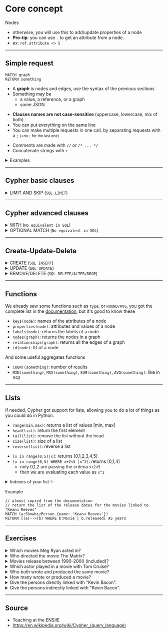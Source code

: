 # Core concept

Nodes

* otherwise, you will use this to add/update properties of a node
* **Pro-tip**: you can use `.` to get an attribute from a node.
* ex: `ref.attribute <> 5`

<hr class="sr">

## Simple request

<div class="row row-cols-md-2 mx-0"><div>

```cypher
MATCH graph
RETURN something
```

* A **graph** is nodes and edges, use the syntax of the previous sections
* Something may be 
  * a value, a reference, or a graph
  * some JSON
</div><div class="align-self-center">

<div>

* **Clauses names are not case-sensitive** (uppercase, lowercase, mix of both)
* You can put everything on the same line
* You can make multiple requests in one call, by separating requests with a `;` <small>(=no `;` for the last one)</small>
</div>

* Comments are made with `//` or `/* ... */`
* Concatenate strings with `+`
</div></div>

<details class="details-e">
<summary>Examples</summary>

* `MATCH (n) RETURN n`: return every node
* `MATCH (m:Movie) RETURN m`: return every node labeled "Movie"
* `MATCH (m:Movie) RETURN m.title`: return the title of every node labeled "Movie"
* `MATCH (m:Movie) RETURN {title:m.title, desc: m.tagline}`: ... as JSON
* `MATCH (m:Movie) RETURN m.title, m.tagline`: ... as a Table
* `MATCH (:Movie)<-[:ACTED_IN]-(p) RETURN p`: nodes that acted in a movie
</details>

<hr class="sl">

## Cypher basic clauses

<details class="details-e">
<summary>LIMIT AND SKIP (<code>SQL LIMIT</code>)</summary>

`SKIP` is used to skip results, while `LIMIT` is used to limit the number of results.

```cypher
// return the oldest movies
MATCH (m:Movie) RETURN m ORDER BY m.released 
SKIP 10 // skip the first 10 results
LIMIT 3 // return only 3 results
```
</details>

<hr class="sr">

## Cypher advanced clauses

<details class="details-e">
<summary>WITH (<code>No equivalent in SQL</code>)</summary>

`WITH` is allowing you to update what you matched, and prepare things for the next matches. You can use WHERE, ORDER BY, LIMIT, etc. inside a WITH!

```cypher
// what's the average released year for the movies in the database?
MATCH (m:Movie) RETURN ROUND(AVG(m.released))
// using a WITH
MATCH (m:Movie) WITH ROUND(AVG(m.released)) as avg RETURN avg
// and now, let's say we want the movies released in avg (=1998)
MATCH (m:Movie) WITH ROUND(AVG(m.released)) as avg 
MATCH (m{released: avg})
RETURN m
```
</details>

<details class="details-e">
<summary>OPTIONAL MATCH (<code>No equivalent in SQL</code>)</summary>

This clause is after the MATCH, before the WHERE. You can try to match something, but if there is no match, then the variable will be null.

```cypher
// for each film, we want to know who acted_in, if someone
// acted in (otherwise, it will be null)
MATCH (a:Movie)
OPTIONAL MATCH (a)<-[r:ACTED_IN]-()
RETURN a.title, r
```
</details>

<hr class="sl">

## Create-Update-Delete

<details class="details-e">
<summary>CREATE (<code>SQL INSERT</code>)</summary>

Simply give the graph you want to create.

```cypher
CREATE (:Movie{title: "My movie", released: 2021})
// create from something existing
MATCH (m:Movie{title: "My movie"}) CREATE (m)<-[:ACTED_IN]-(:ShowbizPerson{name: "me"})
```
</details>

<details class="details-e">
<summary>UPDATE (<code>SQL UPDATE</code>)</summary>

As we did in SQL, simply "`SELECT`" and update your selection with `SET`.

```cypher
MATCH (p:ShowbizPerson{name: "me"})
SET p.name = "My name", p.born = 2021
// same as
MATCH (p:ShowbizPerson{name: "me"})
SET p.name = "My name" SET p.born = 2021
```
</details>

<details class="details-e">
<summary>REMOVE/DELETE (<code>SQL DELETE/ALTER/DROP</code>)</summary>

```cypher
// REMOVE an attribute
MATCH (p:ShowbizPerson{name: "My name"}) REMOVE p.born RETURN p

// DELETE an edge
MATCH (:ShowbizPerson{name: "My name"})-[r]-() DELETE r

// DETACH DELETE a node
// DETACH = delete incident edges, optional if they were already deleted
// DELETE = delete the node
MATCH (p:ShowbizPerson{name: "My name"}) DETACH DELETE (p)
```
</details>

<hr class="sr">

## Functions

We already saw some functions such as `type`, or `ROUND/AVG`, you got the complete list in the [documentation](https://neo4j.com/docs/cypher-manual/current/functions/), but it's good to know these

* `keys(node)`: names of the attributes of a node
* `properties(node)`: attributes and values of a node
* `labels(node)`: returns the labels of a node
* `nodes(graph)`: returns the nodes in a graph
* `relationships(graph)`: returns all the edges of a graph
* `id(node)`: ID of a node

And some useful aggregates functions

* `COUNT(something)`: number of results
* `MIN(something)`, `MAX(something)`, `SUM(something)`, `AVG(something)`: like in SQL

<hr class="sl">

## Lists

If needed, Cypher got support for lists, allowing you to do a lot of things as you could do in Python.

<div class="row row-cols-md-2 mx-0"><div>

* `range(min,max)`: returns a list of values [min, max]
* `head(list)`: return the first element
* `tail(list)`: remove the list without the head
* `size(list)`: size of a list
* `reverse(list)`: reverse a list
</div><div>

* `[x in range(0,5)|x]`: returns [0,1,2,3,4,5]
* `[x in range(0,5) WHERE x+2<5 |x^2]`: returns [0,1,4]
  * only 0,1,2 are passing the criteria `x+2<5`
  * then we are evaluating each value as `x^2`

</div></div>

<details class="details-e">
<summary>Indexes of your list ✨</summary>

* `list[0]`: first element
* `list[-1]`: last element
* `list[1..3]`: list of `list[1]`+`list[2]`
* `list[..3]`: list of `list[0]`+`list[1]`+`list[2]`
* `list[0..]`: list of `list[0]`+`list[1]`+...
</details>

Example

```cypher
// almost copied from the documentation
// return the list of the release dates for the movies linked to "Keanu Reeves"
MATCH (a:ShowbizPerson {name: 'Keanu Reeves'})
RETURN [(a)-->(b) WHERE b:Movie | b.released] AS years
````

<hr class="sr">

## Exercises

<details class="details-s">
<summary>Which movies Meg Ryan acted in?</summary>

```cypher
MATCH (:ShowbizPerson{name: "Meg Ryan"})-[:ACTED_IN]->(m:Movie)
RETURN DISTINCT m.title
```
</details>

<details class="details-s">
<summary>Who directed the movie The Matrix?</summary>

```cypher
MATCH (:Movie{title: "The Matrix"})-[:DIRECTED]-(s:ShowbizPerson)
RETURN s.name
```
</details>

<details class="details-s">
<summary>Movies release between 1990-2000 (included)?</summary>

```cypher
MATCH (m:Movie)
WHERE m.released>=1990 AND m.released<=2000
RETURN m.title
```
</details>

<details class="details-s">
<summary>Which actor played in a movie with Tom Cruise?</summary>

```cypher
MATCH (s:ShowbizPerson)-[:ACTED_IN]->(:Movie)<-[:ACTED_IN]-(:ShowbizPerson{name: "Tom Cruise"})
RETURN DISTINCT s.name
```

We added DISTINCT because an actor may have played in a movie with Tom Cruise more than once.
</details>

<details class="details-s">
<summary>Who both wrote and produced the same movie?</summary>

```cypher
MATCH (w:ShowbizPerson)-[:WROTE]->(:Movie)<-[:PRODUCED]-(p:ShowbizPerson)
WHERE w.name = p.name
RETURN DISTINCT w.name
```

or

```cypher
MATCH (w:ShowbizPerson)-[:WROTE]->(:Movie)<-[:PRODUCED]-(w)
RETURN DISTINCT w.name
````

or

```cypher
MATCH (w:ShowbizPerson)-[:WROTE]->(:Movie)
MATCH (w)-[:PRODUCED]->(:Movie)
RETURN DISTINCT w.name
```

</details>

<details class="details-s">
<summary>How many wrote or produced a movie?</summary>

```cypher
MATCH (p:ShowbizPerson)-[r:WROTE|PRODUCED]->(:Movie)
RETURN DISTINCT COUNT(p)
```
</details>

<details class="details-s">
<summary>Give the persons directly linked with "Kevin Bacon".</summary>

```cypher
MATCH (:ShowbizPerson{name: "Kevin Bacon"})--(p:ShowbizPerson)
RETURN DISTINCT p
```

An alternative answer, by my teacher (too hard 😭)

```cypher
MATCH p=shortestPath((:ShowbizPerson{name:"Kevin Bacon"})-[*1..2]-(c))
WHERE c.name <> "Kevin Bacon"
WITH collect(c.name) AS names
RETURN names
```
</details>

<details class="details-s">
<summary>Give the persons indirectly linked with "Kevin Bacon".</summary>

```cypher
MATCH (:ShowbizPerson{name: "Kevin Bacon"})--()--(p:ShowbizPerson)
RETURN DISTINCT p.name
```

An alternative answer, by my teacher (too hard 😭)

```cypher
MATCH p=shortestPath((:b{name:"Kevin Bacon"})-[*1..2]-(c))
WHERE c.name <> "Kevin Bacon"
WITH collect(c.name) AS names
MATCH (a) WHERE NOT a.name in names
WITH collect(a.name) AS cnames
RETURN cnames
```
</details>

<hr class="sl">

## Source

* Teaching at the ENSIIE
* <https://en.wikipedia.org/wiki/Cypher_(query_language)>